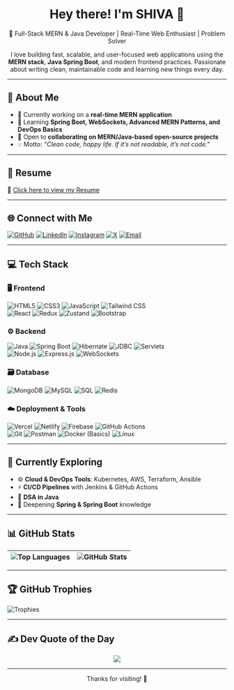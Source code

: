 <h1 align="center">Hey there! I'm SHIVA 👋</h1>

<p align="center">
🚀 Full-Stack MERN & Java Developer | Real-Time Web Enthusiast | Problem Solver
</p>

<p align="center">
I love building fast, scalable, and user-focused web applications using the <b>MERN stack</b>, <b>Java Spring Boot</b>, and modern frontend practices.  
Passionate about writing clean, maintainable code and learning new things every day.
</p>

---

## 🧭 About Me

- 🔨 Currently working on a **real-time MERN application**
- 📘 Learning **Spring Boot, WebSockets, Advanced MERN Patterns, and DevOps Basics**
- 🤝 Open to **collaborating on MERN/Java-based open-source projects**
- 💡 Motto: _“Clean code, happy life. If it’s not readable, it’s not code.”_

---

## 📄 Resume

📌 [Click here to view my Resume](https://drive.google.com/file/d/1JDmTKRL55UjjXyim0jwcVCGtMN3czs3D/view?usp=drivesdk)

---

## 🌐 Connect with Me

[![GitHub](https://img.shields.io/github/followers/SHIVA27017?label=Follow&style=social)](https://github.com/SHIVA27017)
[![LinkedIn](https://img.shields.io/badge/LinkedIn-%230077B5.svg?logo=linkedin&logoColor=white)](https://linkedin.com/in/psivaiah6174)
[![Instagram](https://img.shields.io/badge/Instagram-%23E4405F.svg?logo=Instagram&logoColor=white)](https://instagram.com/shiva_27017)
[![X](https://img.shields.io/badge/X-black.svg?logo=X&logoColor=white)](https://x.com/Shiva27017)
[![Email](https://img.shields.io/badge/Email-D14836?logo=gmail&logoColor=white)](mailto:psivaiah27017@gmail.com)

---

## 💻 Tech Stack

### 🖥️ Frontend
![HTML5](https://img.shields.io/badge/HTML5-%23E34F26.svg?style=for-the-badge&logo=html5&logoColor=white)
![CSS3](https://img.shields.io/badge/CSS3-%231572B6.svg?style=for-the-badge&logo=css3&logoColor=white)
![JavaScript](https://img.shields.io/badge/JavaScript-%23F7DF1E.svg?style=for-the-badge&logo=javascript&logoColor=black)
![Tailwind CSS](https://img.shields.io/badge/TailwindCSS-%2338B2AC.svg?style=for-the-badge&logo=tailwind-css&logoColor=white)<br/>
![React](https://img.shields.io/badge/React-%2361DAFB.svg?style=for-the-badge&logo=react&logoColor=black)
![Redux](https://img.shields.io/badge/Redux-%23764ABC.svg?style=for-the-badge&logo=redux&logoColor=white)
![Zustand](https://img.shields.io/badge/Zustand-%23111826.svg?style=for-the-badge&logo=zustand&logoColor=white)
![Bootstrap](https://img.shields.io/badge/Bootstrap-%237952B3.svg?style=for-the-badge&logo=bootstrap&logoColor=white)

### ⚙️ Backend
![Java](https://img.shields.io/badge/Java-%23ED8B00.svg?style=for-the-badge&logo=java&logoColor=white)
![Spring Boot](https://img.shields.io/badge/Spring%20Boot-%236DB33F.svg?style=for-the-badge&logo=springboot&logoColor=white)
![Hibernate](https://img.shields.io/badge/Hibernate-%236DB33F.svg?style=for-the-badge&logo=hibernate&logoColor=white)
![JDBC](https://img.shields.io/badge/JDBC-%23007396.svg?style=for-the-badge)
![Servlets](https://img.shields.io/badge/Servlets-%23007396.svg?style=for-the-badge)<br/>
![Node.js](https://img.shields.io/badge/Node.js-%23339933.svg?style=for-the-badge&logo=node.js&logoColor=white)
![Express.js](https://img.shields.io/badge/Express.js-%23404D59.svg?style=for-the-badge&logo=express&logoColor=white)
![WebSockets](https://img.shields.io/badge/WebSockets-%23007ACC.svg?style=for-the-badge)

### 🗃️ Database
![MongoDB](https://img.shields.io/badge/MongoDB-%2347A248.svg?style=for-the-badge&logo=mongodb&logoColor=white)
![MySQL](https://img.shields.io/badge/MySQL-%2300f.svg?style=for-the-badge&logo=mysql&logoColor=white)
![SQL](https://img.shields.io/badge/SQL-%23007396.svg?style=for-the-badge&logo=database&logoColor=white)
![Redis](https://img.shields.io/badge/Redis-%23DC382D.svg?style=for-the-badge&logo=redis&logoColor=white)

### ☁️ Deployment & Tools
![Vercel](https://img.shields.io/badge/Vercel-%23000000.svg?style=for-the-badge&logo=vercel&logoColor=white)
![Netlify](https://img.shields.io/badge/Netlify-%23000000.svg?style=for-the-badge&logo=netlify&logoColor=white)
![Firebase](https://img.shields.io/badge/Firebase-%23FFCA28.svg?style=for-the-badge&logo=firebase&logoColor=black)
![GitHub Actions](https://img.shields.io/badge/GitHub%20Actions-%232088FF.svg?style=for-the-badge&logo=githubactions&logoColor=white)<br>
![Git](https://img.shields.io/badge/Git-%23F05032.svg?style=for-the-badge&logo=git&logoColor=white)
![Postman](https://img.shields.io/badge/Postman-%23FF6C37.svg?style=for-the-badge&logo=postman&logoColor=white)
![Docker (Basics)](https://img.shields.io/badge/Docker-%232496ED.svg?style=for-the-badge&logo=docker&logoColor=white)
![Linux](https://img.shields.io/badge/Linux-%23FCC624.svg?style=for-the-badge&logo=linux&logoColor=black)

---

## 📖 Currently Exploring

- ⚙️ **Cloud & DevOps Tools**: Kubernetes, AWS, Terraform, Ansible  
- ⚡ **CI/CD Pipelines** with Jenkins & GitHub Actions  
- 🔢 **DSA in Java**  
- 🌱 Deepening **Spring & Spring Boot** knowledge  

---

## 📊 GitHub Stats

| ![Top Languages](https://github-readme-stats.vercel.app/api/top-langs/?username=SHIVA27017&layout=compact&theme=highcontrast&hide_border=true) | ![GitHub Stats](https://github-readme-stats.vercel.app/api?username=SHIVA27017&show_icons=true&theme=highcontrast&hide_border=true&count_private=true&include_all_commits=true) |
| --- | --- |

---

## 🏆 GitHub Trophies

![Trophies](https://github-profile-trophy.vercel.app/?username=SHIVA27017&theme=dracula&no-frame=true&no-bg=true&margin-w=4)

---

## ✍️ Dev Quote of the Day

<p align="center">
    <img src="https://readme-typing-svg.demolab.com?font=Fira+Code&size=18&duration=2500&pause=1000&color=5F9EA0&center=true&vCenter=true&width=600&lines=Ship+features%2C+not+bugs.;Keep+it+scalable%2C+keep+it+clean.;APIs+should+be+simple+%26+powerful.;Fix+it+before+it+breaks.;React+is+fun%2C+until+it's+not!" />
</p>

---

<p align="center">Thanks for visiting! 👋</p>
